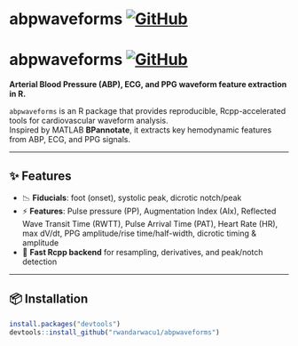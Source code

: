 # abpwaveforms <a href="https://github.com/rwandarwacu1/abp_waveforms"><img src="https://img.shields.io/badge/github-abp__waveforms-blue?logo=github" alt="GitHub"></a>

# abpwaveforms <a href="https://github.com/rwandarwacu1/abpwaveforms"><img src="https://img.shields.io/badge/github-abpwaveforms-blue?logo=github" alt="GitHub"></a>

**Arterial Blood Pressure (ABP), ECG, and PPG waveform feature extraction in R.**

`abpwaveforms` is an R package that provides reproducible, Rcpp-accelerated tools for cardiovascular waveform analysis.  
Inspired by MATLAB **BPannotate**, it extracts key hemodynamic features from ABP, ECG, and PPG signals.

---

## ✨ Features

- 📉 **Fiducials**: foot (onset), systolic peak, dicrotic notch/peak  
- ⚡ **Features**: Pulse pressure (PP), Augmentation Index (AIx), Reflected Wave Transit Time (RWTT),
  Pulse Arrival Time (PAT), Heart Rate (HR), max dV/dt, PPG amplitude/rise time/half-width,
  dicrotic timing & amplitude  
- 🚀 **Fast Rcpp backend** for resampling, derivatives, and peak/notch detection

---

## 📦 Installation

```r
install.packages("devtools")
devtools::install_github("rwandarwacu1/abpwaveforms")

